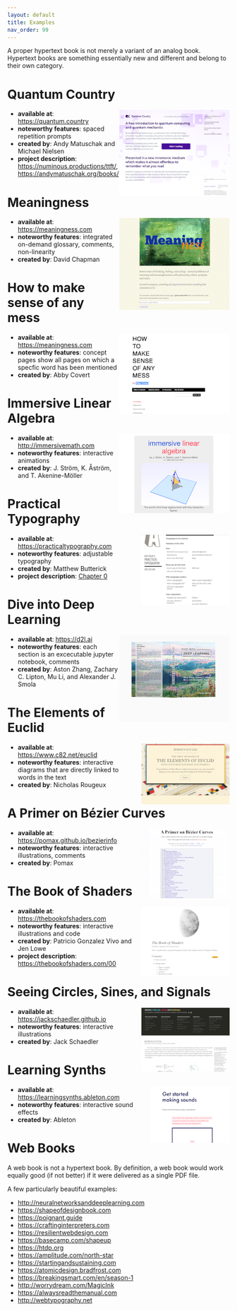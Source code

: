 ```yaml
---
layout: default
title: Examples
nav_order: 99
---
```


A proper hypertext book is not merely a variant of an analog book. Hypertext books are something essentially new and different and belong to their own category.

#  Quantum Country 

<img align="right" width="250"  src="/assets/images/quantumcountry.png">

- **available at**: <https://quantum.country>
- **noteworthy features**: spaced repetition prompts
- **created by**: Andy Matuschak and Michael Nielsen
- **project description**: <https://numinous.productions/ttft/>, <https://andymatuschak.org/books/>

#  Meaningness

<img align="right" width="250"  src="/assets/images/meaningness.png">

- **available at**: <https://meaningness.com>
- **noteworthy features**: integrated on-demand glossary, comments, non-linearity
- **created by**:  David Chapman

#  How to make sense of any mess

<img align="right" width="250"  src="/assets/images/mess.png">

- **available at**: <https://meaningness.com>
- **noteworthy features**: concept pages show all pages on which a specfic word has been mentioned
- **created by**:  Abby Covert

#  Immersive Linear Algebra

<img align="right" width="250"  src="/assets/images/immersive.png">

- **available at**: <http://immersivemath.com>
- **noteworthy features**: interactive animations
- **created by**:  J. Ström, K. Åström, and T. Akenine-Möller

#  Practical Typography

<img align="right" width="200"  src="/assets/images/typo.png">

- **available at**: <https://practicaltypography.com>
- **noteworthy features**: adjustable typography
- **created by**:  Matthew Butterick
- **project description**: [Chapter 0](https://practicaltypography.com/why-theres-no-e-book-or-pdf.html)


#  Dive into Deep Learning

<img align="right" width="250"  src="/assets/images/dive.png">

- **available at**: <https://d2l.ai>
- **noteworthy features**: each section is an excecutable jupyter notebook, comments
- **created by**: Aston Zhang, Zachary C. Lipton, Mu Li, and Alexander J. Smola

#  The Elements of Euclid

<img align="right" width="200" style="margin-left:20px;" src="/assets/images/euclid.png">

- **available at**: <https://www.c82.net/euclid>
- **noteworthy features**: interactive diagrams that are directly linked to words in the text
- **created by**: Nicholas Rougeux

#  A Primer on Bézier Curves

<img align="right" width="200"  src="/assets/images/bezier.png">

- **available at**: <https://pomax.github.io/bezierinfo>
- **noteworthy features**: interactive illustrations, comments
- **created by**: Pomax

#  The Book of Shaders

<img align="right" width="200"  src="/assets/images/shaders.png">

- **available at**: <https://thebookofshaders.com>
- **noteworthy features**: interactive illustrations and code
- **created by**: Patricio Gonzalez Vivo and Jen Lowe
- **project description**: <https://thebookofshaders.com/00>

#  Seeing Circles, Sines, and Signals

<img align="right" width="200"  src="/assets/images/circles.png">

- **available at**: <https://jackschaedler.github.io>
- **noteworthy features**: interactive illustrations
- **created by**: Jack Schaedler

#  Learning Synths

<img align="right" width="180"  src="/assets/images/synths.png">

- **available at**: <https://learningsynths.ableton.com>
- **noteworthy features**: interactive sound effects
- **created by**: Ableton



# Web Books

A web book is not a hypertext book. By definition, a web book would work equally good (if not better) if it were delivered as a single PDF file.

A few particularly beautiful examples:

* <http://neuralnetworksanddeeplearning.com>
* <https://shapeofdesignbook.com>
* <https://poignant.guide>
* <https://craftinginterpreters.com>
* <https://resilientwebdesign.com>
* <https://basecamp.com/shapeup>
* <https://htdp.org>
* <https://amplitude.com/north-star>
* <https://startingandsustaining.com>
* <https://atomicdesign.bradfrost.com>
* <https://breakingsmart.com/en/season-1>
* <http://worrydream.com/MagicInk>
* <https://alwaysreadthemanual.com>
* <http://webtypography.net>
